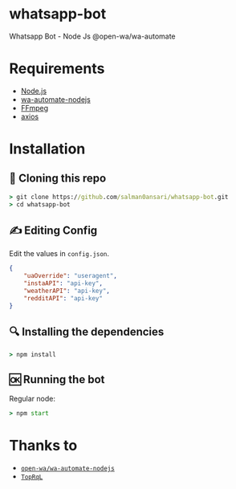 # whatsapp-bot
Whatsapp Bot - Node Js @open-wa/wa-automate

# Requirements
* [Node.js](https://nodejs.org/en/)
* [wa-automate-nodejs](https://github.com/open-wa/wa-automate-nodejs)
* [FFmpeg](https://www.gyan.dev/ffmpeg/builds/)
* [axios](https://www.npmjs.com/package/axios)

# Installation
## 📝 Cloning this repo
```cmd
> git clone https://github.com/salman0ansari/whatsapp-bot.git
> cd whatsapp-bot
```

## ✍️ Editing Config
Edit the values in `config.json`.
```json
{
    "uaOverride": "useragent",
    "instaAPI": "api-key",
    "weatherAPI": "api-key",
    "redditAPI": "api-key"
}
```

## 🔍 Installing the dependencies
```cmd
> npm install
```

## 🆗 Running the bot
Regular node:
```cmd
> npm start
```
# Thanks to
* [`open-wa/wa-automate-nodejs`](https://github.com/open-wa/wa-automate-nodejs)
* [`TopRqL`](https://github.com/salman0ansari/whatsapp-bot)
